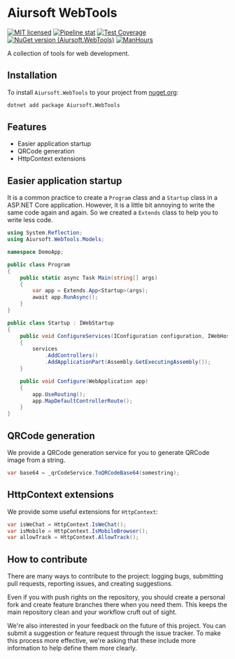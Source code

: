 # Aiursoft WebTools

[![MIT licensed](https://img.shields.io/badge/license-MIT-blue.svg)](https://gitlab.aiursoft.cn/aiursoft/webtools/-/blob/master/LICENSE)
[![Pipeline stat](https://gitlab.aiursoft.cn/aiursoft/webtools/badges/master/pipeline.svg)](https://gitlab.aiursoft.cn/aiursoft/webtools/-/pipelines)
[![Test Coverage](https://gitlab.aiursoft.cn/aiursoft/webtools/badges/master/coverage.svg)](https://gitlab.aiursoft.cn/aiursoft/webtools/-/pipelines)
[![NuGet version (Aiursoft.WebTools)](https://img.shields.io/nuget/v/Aiursoft.WebTools.svg)](https://www.nuget.org/packages/Aiursoft.WebTools/)
[![ManHours](https://manhours.aiursoft.cn/gitlab/gitlab.aiursoft.cn/aiursoft/WebTools)](https://gitlab.aiursoft.cn/aiursoft/WebTools/-/commits/master?ref_type=heads)

A collection of tools for web development.

## Installation

To install `Aiursoft.WebTools` to your project from [nuget.org](https://www.nuget.org/packages/Aiursoft.WebTools/):

```bash
dotnet add package Aiursoft.WebTools
```

## Features

* Easier application startup
* QRCode generation
* HttpContext extensions

## Easier application startup

It is a common practice to create a `Program` class and a `Startup` class in a ASP.NET Core application. However, it is a little bit annoying to write the same code again and again. So we created a `Extends` class to help you to write less code.

```csharp
using System.Reflection;
using Aiursoft.WebTools.Models;

namespace DemoApp;

public class Program
{
    public static async Task Main(string[] args)
    {
        var app = Extends.App<Startup>(args);
        await app.RunAsync();
    }
}

public class Startup : IWebStartup
{
    public void ConfigureServices(IConfiguration configuration, IWebHostEnvironment environment, IServiceCollection services)
    {
        services
            .AddControllers()
            .AddApplicationPart(Assembly.GetExecutingAssembly());
    }

    public void Configure(WebApplication app)
    {
        app.UseRouting();
        app.MapDefaultControllerRoute();
    }
}
```

## QRCode generation

We provide a QRCode generation service for you to generate QRCode image from a string.

```csharp
var base64 = _qrCodeService.ToQRCodeBase64(somestring);
```

## HttpContext extensions

We provide some useful extensions for `HttpContext`:

```csharp
var isWeChat = HttpContext.IsWeChat();
var isMobile = HttpContext.IsMobileBrowser();
var allowTrack = HttpContext.AllowTrack();
```

## How to contribute

There are many ways to contribute to the project: logging bugs, submitting pull requests, reporting issues, and creating suggestions.

Even if you with push rights on the repository, you should create a personal fork and create feature branches there when you need them. This keeps the main repository clean and your workflow cruft out of sight.

We're also interested in your feedback on the future of this project. You can submit a suggestion or feature request through the issue tracker. To make this process more effective, we're asking that these include more information to help define them more clearly.
